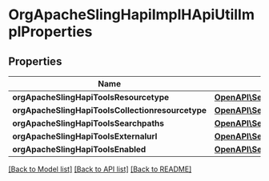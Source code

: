 # OrgApacheSlingHapiImplHApiUtilImplProperties

## Properties
Name | Type | Description | Notes
------------ | ------------- | ------------- | -------------
**orgApacheSlingHapiToolsResourcetype** | [**OpenAPI\Server\Model\ConfigNodePropertyString**](ConfigNodePropertyString.md) |  | [optional] 
**orgApacheSlingHapiToolsCollectionresourcetype** | [**OpenAPI\Server\Model\ConfigNodePropertyString**](ConfigNodePropertyString.md) |  | [optional] 
**orgApacheSlingHapiToolsSearchpaths** | [**OpenAPI\Server\Model\ConfigNodePropertyArray**](ConfigNodePropertyArray.md) |  | [optional] 
**orgApacheSlingHapiToolsExternalurl** | [**OpenAPI\Server\Model\ConfigNodePropertyString**](ConfigNodePropertyString.md) |  | [optional] 
**orgApacheSlingHapiToolsEnabled** | [**OpenAPI\Server\Model\ConfigNodePropertyBoolean**](ConfigNodePropertyBoolean.md) |  | [optional] 

[[Back to Model list]](../README.md#documentation-for-models) [[Back to API list]](../README.md#documentation-for-api-endpoints) [[Back to README]](../README.md)


